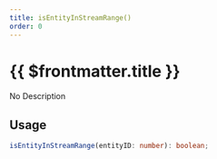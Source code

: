```yaml
---
title: isEntityInStreamRange()
order: 0
---
```


# {{ $frontmatter.title }}

No Description

## Usage

```ts
isEntityInStreamRange(entityID: number): boolean;
```

